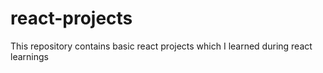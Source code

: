 # react-projects
This repository contains basic react projects which I learned during react learnings
